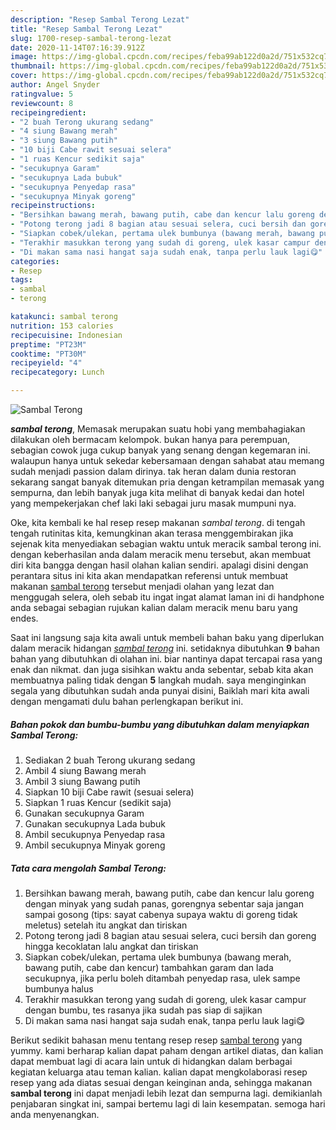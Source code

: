 ```yaml
---
description: "Resep Sambal Terong Lezat"
title: "Resep Sambal Terong Lezat"
slug: 1700-resep-sambal-terong-lezat
date: 2020-11-14T07:16:39.912Z
image: https://img-global.cpcdn.com/recipes/feba99ab122d0a2d/751x532cq70/sambal-terong-foto-resep-utama.jpg
thumbnail: https://img-global.cpcdn.com/recipes/feba99ab122d0a2d/751x532cq70/sambal-terong-foto-resep-utama.jpg
cover: https://img-global.cpcdn.com/recipes/feba99ab122d0a2d/751x532cq70/sambal-terong-foto-resep-utama.jpg
author: Angel Snyder
ratingvalue: 5
reviewcount: 8
recipeingredient:
- "2 buah Terong ukurang sedang"
- "4 siung Bawang merah"
- "3 siung Bawang putih"
- "10 biji Cabe rawit sesuai selera"
- "1 ruas Kencur sedikit saja"
- "secukupnya Garam"
- "secukupnya Lada bubuk"
- "secukupnya Penyedap rasa"
- "secukupnya Minyak goreng"
recipeinstructions:
- "Bersihkan bawang merah, bawang putih, cabe dan kencur lalu goreng dengan minyak yang sudah panas, gorengnya sebentar saja jangan sampai gosong (tips: sayat cabenya supaya waktu di goreng tidak meletus) setelah itu angkat dan tiriskan"
- "Potong terong jadi 8 bagian atau sesuai selera, cuci bersih dan goreng hingga kecoklatan lalu angkat dan tiriskan"
- "Siapkan cobek/ulekan, pertama ulek bumbunya (bawang merah, bawang putih, cabe dan kencur) tambahkan garam dan lada secukupnya, jika perlu boleh ditambah penyedap rasa, ulek sampe bumbunya halus"
- "Terakhir masukkan terong yang sudah di goreng, ulek kasar campur dengan bumbu, tes rasanya jika sudah pas siap di sajikan"
- "Di makan sama nasi hangat saja sudah enak, tanpa perlu lauk lagi😋"
categories:
- Resep
tags:
- sambal
- terong

katakunci: sambal terong 
nutrition: 153 calories
recipecuisine: Indonesian
preptime: "PT23M"
cooktime: "PT30M"
recipeyield: "4"
recipecategory: Lunch

---
```



![Sambal Terong](https://img-global.cpcdn.com/recipes/feba99ab122d0a2d/751x532cq70/sambal-terong-foto-resep-utama.jpg)

<b><i>sambal terong</i></b>, Memasak merupakan suatu hobi yang membahagiakan dilakukan oleh bermacam kelompok. bukan hanya para perempuan, sebagian cowok juga cukup banyak yang senang dengan kegemaran ini. walaupun hanya untuk sekedar kebersamaan dengan sahabat atau memang sudah menjadi passion dalam dirinya. tak heran dalam dunia restoran sekarang sangat banyak ditemukan pria dengan ketrampilan memasak yang sempurna, dan lebih banyak juga kita melihat di banyak kedai dan hotel yang mempekerjakan chef laki laki sebagai juru masak mumpuni nya.



Oke, kita kembali ke hal resep resep makanan <i>sambal terong</i>. di tengah tengah rutinitas kita, kemungkinan akan terasa menggembirakan jika sejenak kita menyediakan sebagian waktu untuk meracik sambal terong ini. dengan keberhasilan anda dalam meracik menu tersebut, akan membuat diri kita bangga dengan hasil olahan kalian sendiri. apalagi disini dengan perantara situs ini kita akan mendapatkan referensi untuk membuat makanan <u>sambal terong</u> tersebut menjadi olahan yang lezat dan menggugah selera, oleh sebab itu ingat ingat alamat laman ini di handphone anda sebagai sebagian rujukan kalian dalam meracik menu baru yang endes.


Saat ini langsung saja kita awali untuk membeli bahan baku yang diperlukan dalam meracik hidangan <u><i>sambal terong</i></u> ini. setidaknya dibutuhkan <b>9</b> bahan bahan yang dibutuhkan di olahan ini. biar nantinya dapat tercapai rasa yang enak dan nikmat. dan juga sisihkan waktu anda sebentar, sebab kita akan membuatnya paling tidak dengan <b>5</b> langkah mudah. saya menginginkan segala yang dibutuhkan sudah anda punyai disini, Baiklah mari kita awali dengan mengamati dulu bahan perlengkapan berikut ini.

<!--inarticleads1-->

##### Bahan pokok dan bumbu-bumbu yang dibutuhkan dalam menyiapkan Sambal Terong:

1. Sediakan 2 buah Terong ukurang sedang
1. Ambil 4 siung Bawang merah
1. Ambil 3 siung Bawang putih
1. Siapkan 10 biji Cabe rawit (sesuai selera)
1. Siapkan 1 ruas Kencur (sedikit saja)
1. Gunakan secukupnya Garam
1. Gunakan secukupnya Lada bubuk
1. Ambil secukupnya Penyedap rasa
1. Ambil secukupnya Minyak goreng




<!--inarticleads2-->

##### Tata cara mengolah Sambal Terong:

1. Bersihkan bawang merah, bawang putih, cabe dan kencur lalu goreng dengan minyak yang sudah panas, gorengnya sebentar saja jangan sampai gosong (tips: sayat cabenya supaya waktu di goreng tidak meletus) setelah itu angkat dan tiriskan
1. Potong terong jadi 8 bagian atau sesuai selera, cuci bersih dan goreng hingga kecoklatan lalu angkat dan tiriskan
1. Siapkan cobek/ulekan, pertama ulek bumbunya (bawang merah, bawang putih, cabe dan kencur) tambahkan garam dan lada secukupnya, jika perlu boleh ditambah penyedap rasa, ulek sampe bumbunya halus
1. Terakhir masukkan terong yang sudah di goreng, ulek kasar campur dengan bumbu, tes rasanya jika sudah pas siap di sajikan
1. Di makan sama nasi hangat saja sudah enak, tanpa perlu lauk lagi😋




Berikut sedikit bahasan menu tentang resep resep <u>sambal terong</u> yang yummy. kami berharap kalian dapat paham dengan artikel diatas, dan kalian dapat membuat lagi di acara lain untuk di hidangkan dalam berbagai kegiatan keluarga atau teman kalian. kalian dapat mengkolaborasi resep resep yang ada diatas sesuai dengan keinginan anda, sehingga makanan <b>sambal terong</b> ini dapat menjadi lebih lezat dan sempurna lagi. demikianlah penjabaran singkat ini, sampai bertemu lagi di lain kesempatan. semoga hari anda menyenangkan.
